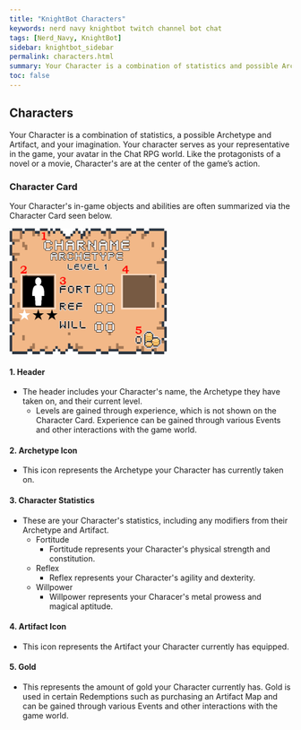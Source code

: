 ```yaml
---
title: "KnightBot Characters"
keywords: nerd navy knightbot twitch channel bot chat
tags: [Nerd_Navy, KnightBot]
sidebar: knightbot_sidebar
permalink: characters.html
summary: Your Character is a combination of statistics and possible Archetypes and Artifacts, and serves as your representative in the Chat RPG world.
toc: false
---  
```


## Characters

Your Character is a combination of statistics, a possible Archetype and Artifact, and your imagination. Your character serves as your representative in the game, your avatar in the Chat RPG world. Like the protagonists of a novel or a movie, Character's are at the center of the game’s action.

### Character Card

Your Character's in-game objects and abilities are often summarized via the Character Card seen below.

![Character Card](https://github.com/NonMajorNerd/nonmajornerd.github.io/blob/main/_assets/GFX/KB/CharCardSmallAnnotated.png?raw=true)

#### 1. Header
  - The header includes your Character's name, the Archetype they have taken on, and their current level.
    + Levels are gained through experience, which is not shown on the Character Card. Experience can be gained through various Events and other interactions with the game world.
#### 2. Archetype Icon
  - This icon represents the Archetype your Character has currently taken on. 
#### 3. Character Statistics
  - These are your Character's statistics, including any modifiers from their Archetype and Artifact.
    + Fortitude
      * Fortitude represents your Character's physical strength and constitution. 
    + Reflex
      * Reflex represents your Character's agility and dexterity.
    + Willpower
      * Willpower represents your Characer's metal prowess and magical aptitude.
#### 4. Artifact Icon
  - This icon represents the Artifact your Character currently has equipped.
#### 5. Gold
  - This represents the amount of gold your Character currently has. Gold is used in certain Redemptions such as purchasing an Artifact Map and can be gained through various Events and other interactions with the game world.
